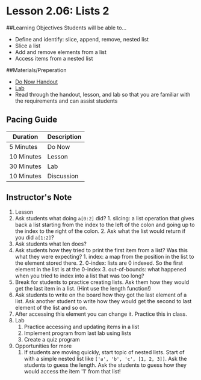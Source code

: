 # Lesson 2.06: Lists 2

##Learning Objectives
Students will be able to... 
* Define and identify: slice, append, remove, nested list
* Slice a list
* Add and remove elements from a list
* Access items from a nested list

##Materials/Preperation
* [Do Now Handout]
* [Lab]
* Read through the handout, lesson, and lab so that you are familiar with the requirements and can assist students

## Pacing Guide
| Duration   | Description |
| ---------- | ----------- |
| 5 Minutes  | Do Now      |
| 10 Minutes | Lesson      |
| 30 Minutes | Lab         |
| 10 Minutes | Discussion  |

## Instructor's Note
1. Lesson
  1. Ask students what doing `a[0:2]` did? 
    1. slicing: a list operation that gives back a list starting from the index to the left of the colon and going up to the index to the right of the colon. 
    2. Ask what the list would return if you did `a[1:2]`? 
  2. Ask students what len does? 
  3. Ask students how they tried to print the first item from a list? Was this what they were expecting? 
    1. index: a map from the position in the list to the element stored there. 
    2. 0-index: lists are 0 indexed. So the first element in the list is at the 0-index
    3. out-of-bounds: what happened when you tried to index into a list that was too long?
  2. Break for students to practice creating lists. Ask them how they would get the last item in a list. (Hint use the length function!) 
  3. Ask students to write on the board how they got the last element of a list. Ask another student to write how they would get the second to last element of the list and so on. 
  4. After accessing this element you can change it. Practice this in class. 
2. Lab
    1. Practice accessing and updating items in a list
    2. Implement program from last lab using lists
    3. Create a quiz program
3. Opportunities for more
    1. If students are moving quickly, start topic of nested lists. Start of with a simple nested list like `['a', 'b', 'c', [1, 2, 3]]`. Ask the students to guess the length. Ask the students to guess how they would access the item '1' from that list! 
  

[Do Now Handout]:https://teals-introcs.gitbooks.io/2nd-semester-introduction-to-computer-science-pri/content/do_now_206.html
[Lab]: https://teals-introcs.gitbooks.io/2nd-semester-introduction-to-computer-science-pri/content/lab_206.html